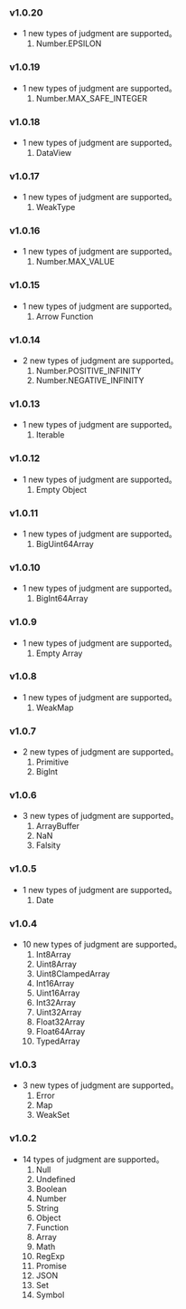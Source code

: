 ### v1.0.20
+ 1 new types of judgment are supported。
  1. Number.EPSILON

### v1.0.19
+ 1 new types of judgment are supported。
  1. Number.MAX_SAFE_INTEGER

### v1.0.18
+ 1 new types of judgment are supported。
  1. DataView

### v1.0.17
+ 1 new types of judgment are supported。
  1. WeakType

### v1.0.16
+ 1 new types of judgment are supported。
  1. Number.MAX_VALUE

### v1.0.15
+ 1 new types of judgment are supported。
  1. Arrow Function

### v1.0.14
+ 2 new types of judgment are supported。
  1. Number.POSITIVE_INFINITY
  2. Number.NEGATIVE_INFINITY

### v1.0.13
+ 1 new types of judgment are supported。
  1. Iterable

### v1.0.12
+ 1 new types of judgment are supported。
  1. Empty Object

### v1.0.11
+ 1 new types of judgment are supported。
  1. BigUint64Array

### v1.0.10
+ 1 new types of judgment are supported。
  1. BigInt64Array

### v1.0.9
+ 1 new types of judgment are supported。
  1. Empty Array

### v1.0.8
+ 1 new types of judgment are supported。
  1. WeakMap

### v1.0.7
+ 2 new types of judgment are supported。
  1. Primitive
  2. BigInt

### v1.0.6
+ 3 new types of judgment are supported。
  1. ArrayBuffer
  2. NaN
  3. Falsity

### v1.0.5
+ 1 new types of judgment are supported。
  1. Date

### v1.0.4
+ 10 new types of judgment are supported。
  1. Int8Array
  2. Uint8Array
  3. Uint8ClampedArray
  4. Int16Array
  5. Uint16Array
  6. Int32Array
  7. Uint32Array
  8. Float32Array
  9. Float64Array
  10. TypedArray

### v1.0.3
+ 3 new types of judgment are supported。
  1. Error
  2. Map
  3. WeakSet


### v1.0.2
+ 14 types of judgment are supported。
  1. Null
  2. Undefined
  3. Boolean
  4. Number
  5. String
  6. Object
  7. Function
  8. Array
  9. Math
  10. RegExp
  11. Promise
  12. JSON
  13. Set
  14. Symbol
